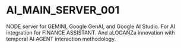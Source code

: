 # AI_MAIN_SERVER_001
NODE server for GEMINI, Google GenAI, and Google AI Studio. For AI integration for FINANCE  ASSISTANT.  And aLOGANZa innovation with temporal AI AGENT interaction methodology.
